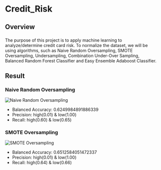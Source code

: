 # Credit_Risk
## Overview
###
The purpose of this project is to apply machine learning to analyze/determine credit card risk. To normalize the dataset, we will be using algorithms, such as Naive Random Oversampling, SMOTE Oversampling, Undersampling, Combination Under-Over Sampling, Balanced Random Forest Classifier and Easy Ensemble Adaboost Classifier.
## Result
### Naive Random Oversampling

![Naive Random Oversampling](https://user-images.githubusercontent.com/67567087/166122870-5922f46b-0e5e-44e3-a323-528f693c7c9f.png)
- Balanced Accuracy: 0.6249984891886339
- Precision: high(0.01) & low(1.00)
- Recall: high(0.60) & low(0.65)

### SMOTE Oversampling

![SMOTE Oversampling](https://user-images.githubusercontent.com/67567087/166123023-42d3e9a9-ae0e-4368-ac7c-95efaf735719.png)
- Balanced Accuracy: 0.6512584051472337
- Precision: high(0.01) & low(1.00)
- Recall: high(0.64) & low(0.66)
